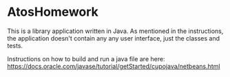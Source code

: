 # AtosHomework

This is a library application written in Java. As mentioned in the instructions, the application doesn't contain any any user interface, just the classes and tests.

Instructions on how to build and run a java file are here: https://docs.oracle.com/javase/tutorial/getStarted/cupojava/netbeans.html
